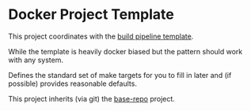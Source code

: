 Docker Project Template
=======================

This project coordinates with the [build pipeline
template](git@github.com:deweysasser/docker-pipeline-template.git).

While the template is heavily docker biased but the pattern should
work with any system.

Defines the standard set of make targets for you to fill in later and
(if possible) provides reasonable defaults.

This project inherits (via git) the
[base-repo](https://github.com/deweysasser/base-repo) project.